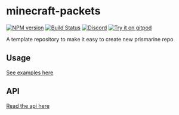 # minecraft-packets
[![NPM version](https://img.shields.io/npm/v/minecraft-packets.svg)](http://npmjs.com/package/minecraft-packets)
[![Build Status](https://github.com/PrismarineJS/minecraft-packets/workflows/CI/badge.svg)](https://github.com/PrismarineJS/minecraft-packets/actions?query=workflow%3A%22CI%22)
[![Discord](https://img.shields.io/badge/chat-on%20discord-brightgreen.svg)](https://discord.gg/GsEFRM8)
[![Try it on gitpod](https://img.shields.io/badge/try-on%20gitpod-brightgreen.svg)](https://gitpod.io/#https://github.com/PrismarineJS/minecraft-packets)

A template repository to make it easy to create new prismarine repo

## Usage

[See examples here](example.js)

## API

[Read the api here](api.md)
